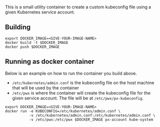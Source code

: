 This is a small utility container to create a custom kubeconfig file using a given Kubernetes service account.

## Building

```
export DOCKER_IMAGE=<GIVE-YOUR-IMAGE-NAME>
docker build -t $DOCKER_IMAGE
docker push $DOCKER_IMAGE
```

## Running as docker container

Below is an example on how to run the container you build above.

* `/etc/kubernetes/admin.conf` is the kubeconfig file on the host machine that will be used by the container
* `/etc/pwx` is where the container will create the kubeconfig file for the given service account. The file will be at `/etc/pwx/px-kubeconfig`.

```
export DOCKER_IMAGE=<GIVE-YOUR-IMAGE-NAME>
docker run -e KUBECONFIG=/etc/kubernetes/admin.conf \
           -v /etc/kubernetes/admin.conf:/etc/kubernetes/admin.conf \
           -v /etc/pwx:/etc/pwx $DOCKER_IMAGE px-account kube-system
```
